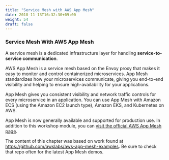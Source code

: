 ```yaml
---
title: "Service Mesh with AWS App Mesh"
date: 2018-11-13T16:32:30+09:00
weight: 54
draft: false
---
```


### Service Mesh With AWS App Mesh

A service mesh is a dedicated infrastructure layer for handling **service-to-service communication**.

AWS App Mesh is a service mesh based on the Envoy proxy that makes it easy to monitor and control containerized microservices. App Mesh standardizes how your microservices communicate, giving you end-to-end visibility and helping to ensure high-availability for your applications.

App Mesh gives you consistent visibility and network traffic controls for every microservice in an application. You can use App Mesh with Amazon ECS (using the Amazon EC2 launch type), Amazon EKS, and Kubernetes on AWS.

App Mesh is now generally available and supported for production use.  In addition to this workshop module, you can [visit the official AWS App Mesh page](https://aws.amazon.com/app-mesh/).

The content of this chapter was based on work found at https://github.com/awslabs/aws-app-mesh-examples.  Be sure to check that repo often for the latest App Mesh demos.
